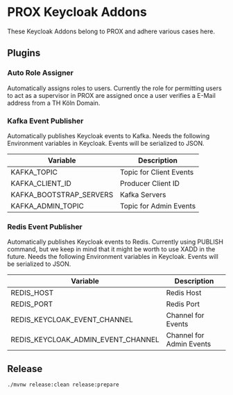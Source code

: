 # PROX Keycloak Addons

These Keycloak Addons belong to PROX and adhere various cases here.

## Plugins

### Auto Role Assigner

Automatically assigns roles to users. Currently the role for permitting users to act as a supervisor
in PROX are assigned once a user verifies a E-Mail address from a TH Köln Domain.

### Kafka Event Publisher

Automatically publishes Keycloak events to Kafka. Needs the following Environment variables in
Keycloak. Events will be serialized to JSON.

| Variable                | Description             |
| ----------------------- | ----------------------- |
| KAFKA_TOPIC             | Topic for Client Events |
| KAFKA_CLIENT_ID         | Producer Client ID      |
| KAFKA_BOOTSTRAP_SERVERS | Kafka Servers           |
| KAFKA_ADMIN_TOPIC       | Topic for Admin Events  |


### Redis Event Publisher

Automatically publishes Keycloak events to Redis. 
Currently using PUBLISH command, but we keep in mind that it might be worth to use XADD in the future.
Needs the following Environment variables in Keycloak. Events will be serialized to JSON.

| Variable                           | Description                    |
| ---------------------------------- | ------------------------------ |
| REDIS_HOST                         | Redis Host                     |
| REDIS_PORT                         | Redis Port                     |
| REDIS_KEYCLOAK_EVENT_CHANNEL       | Channel for Events             |
| REDIS_KEYCLOAK_ADMIN_EVENT_CHANNEL | Channel for Admin Events       |

## Release

```
./mvnw release:clean release:prepare
```
